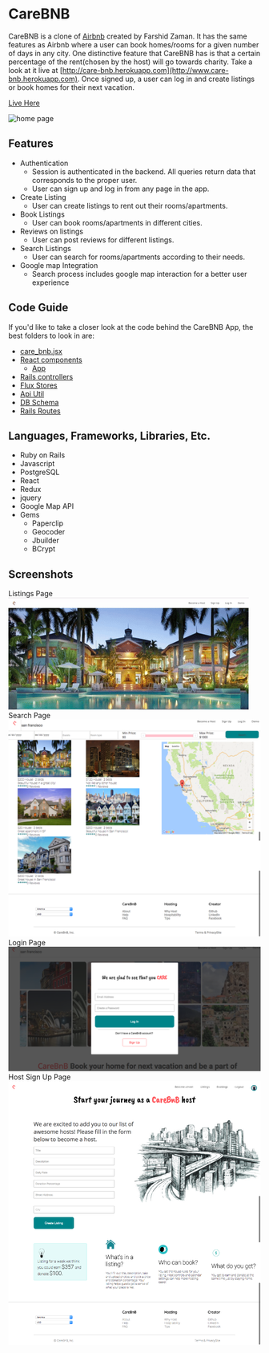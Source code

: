 # CareBNB

CareBNB is a clone of [Airbnb](http://www.airbnb.com) created by Farshid Zaman. It has the same features as Airbnb where a user can book homes/rooms for a given number of days in any city. One distinctive feature that CareBNB has is that a certain percentage of the rent(chosen by the host) will go towards charity. Take a look at it live at [http://care-bnb.herokuapp.com](http://www.care-bnb.herokuapp.com). Once signed up, a user can log in and create listings or book homes for their next vacation.

[Live Here][live]

[live]: http://www.carebnb.site

![home page](./app/assets/images/farshid-carebnb.gif)

## Features

* Authentication
  * Session is authenticated in the backend. All queries return data that corresponds to the proper user.
  * User can sign up and log in from any page in the app.
* Create Listing
  * User can create listings to rent out their rooms/apartments.
* Book Listings
  * User can book rooms/apartments in different cities.
* Reviews on listings
  * User can post reviews for different listings.
* Search Listings
  * User can search for rooms/apartments according to their needs.
* Google map Integration
  * Search process includes google map interaction for a better user experience

## Code Guide

If you'd like to take a closer look at the code behind the CareBNB App, the best folders to look in are:

* [care_bnb.jsx](./frontend/care_bnb.jsx)
* [React components](./frontend/components)
  * [App](./frontend/components/app.jsx)
* [Rails controllers](./app/controllers/api)
* [Flux Stores](./frontend/stores)
* [Api Util](./frontend/util/api_util.js)
* [DB Schema](./db/schema.rb)
* [Rails Routes](./config/routes.rb)

## Languages, Frameworks, Libraries, Etc.

* Ruby on Rails
* Javascript
* PostgreSQL
* React
* Redux
* jquery
* Google Map API
* Gems
  * Paperclip
  * Geocoder
  * Jbuilder
  * BCrypt

## Screenshots

Listings Page
![Listing show page](./app/assets/images/farshid-carebnb-listing.gif)
Search Page
![search page](./app/assets/images/searchpage.png)
Login Page
![login page](./app/assets/images/loginpage.png)
Host Sign Up Page
![SignUp page](./app/assets/images/createlisting.png)
